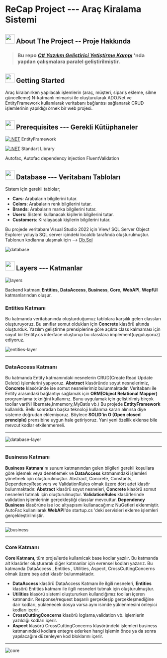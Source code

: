 # ReCap Project --- Araç Kiralama Sistemi

  
  ##  <img src="https://raw.githubusercontent.com/FortAwesome/Font-Awesome/6.x/svgs/solid/thumbtack.svg" width="30" height="30"> About The Project -- Proje Hakkında

>### Bu repo ***[C# Yazılım Geliştirici Yetiştirme Kampı](https://www.kodlama.io/courses/)*** 'nda yapılan çalışmalara paralel geliştirilmiştir.

##  <img src="https://raw.githubusercontent.com/FortAwesome/Font-Awesome/6.x/svgs/solid/thumbtack.svg" width="30" height="30">  Getting Started

Araç kiralanırken yapılacak işlemlerin (araç, müşteri, sipariş ekleme, silme güncelleme) N-katmanlı mimarisi ile oluşturularak ADO.Net ve EntityFramework kullanılarak veritabanı bağlantısı sağlanarak CRUD işlemlerinin yapıldığı örnek bir web projesi.

## <img src="https://raw.githubusercontent.com/FortAwesome/Font-Awesome/6.x/svgs/solid/book.svg" width="30" height="30"> Prerequisites --- Gerekli Kütüphaneler
 [![.NET](https://img.shields.io/badge/--512BD4?logo=.net&logoColor=ffffff)](https://dotnet.microsoft.com/)  EntityFramework
 
 
  [![.NET](https://img.shields.io/badge/--512BD4?logo=.net&logoColor=ffffff)](https://dotnet.microsoft.com/)  Standart Library 
  
  Autofac, Autofac dependency injection
 FluentValidation
 
 ## <img src="https://raw.githubusercontent.com/FortAwesome/Font-Awesome/6.x/svgs/solid/database.svg" width="30" height="30"> Database --- Veritabanı Tabloları
 Sistem için gerekli tablolar;
 -  **Cars**: Arabaların bilgilerini tutar.
 - **Colors**: Arabaların renk bilgilerini tutar.
 - **Brands**: Arabaların marka bilgilerini tutar.
 - **Users**: Sistemi kullanacak kişilerin bilgilerini tutar.
 - **Customers**: Kiralayacak kişilerin bilgilerini tutar.
 
 Bu projede veritabanı Visual Studio 2022 için View/ SQL Server Object Explorer yoluyla SQL server içindeki localdb tarafında oluşturulmuştur.
Tablonun kodlarına ulaşmak için --> [Db.Sql](https://github.com/DNA-RNA/RentCarProject/blob/master/db.sql)
 
 
 ![database](https://user-images.githubusercontent.com/77885953/176639156-4f6137e2-b9cb-4269-a95b-71438c100566.png)
 
 ## <img src="https://raw.githubusercontent.com/FortAwesome/Font-Awesome/6.x/svgs/solid/layer-group.svg" width="30" height="30"> Layers --- Katmanlar
![layers](https://user-images.githubusercontent.com/77885953/176639496-5f17d957-0097-45ee-b248-69c4c061f124.jpg)

Backend katmanı;**Entities**, **DataAccess**, **Business**, **Core**, **WebAPI**, **WepfUI** katmanlarından oluşur.

### **Entities Katmanı** 
Bu katmanda veritabanında oluşturduğumuz tablolara karşılık gelen classları oluşturuyoruz. Bu sınıflar somut oldukları için **Concrete** klasörü altında oluşturduk. Yazılım geliştirme prensiplerine göre açıkta class kalmaması için soyut bir IEntity.cs interface oluşturup bu classlara implement(uyguluyoruz) ediyoruz.

![entities-layer](https://user-images.githubusercontent.com/77885953/176646475-1ee51b03-eb06-42ff-a418-df4d31a636c5.png)

***

### **DataAccess Katmanı** 
Bu katmanda Entity katmanındaki nesnelerin CRUD(Create Read Update Delete) işlemlerini yapıyoruz. **Abstract** klasöründe soyut nesnelerimiz,  **Concrete** klasöründe ise somut nesnelerimiz bulunmaktadır.
Veritabanı ile Entity arasındaki bağlantıyı sağlamak için **ORM(Object Relational Mapper)** programlama tekniğini kullanırız. Bunu uygulamak için geliştirilmiş birçok toollar var(NHibernate,Inmemory,MyBatis vb.) Bu projede **EntityFramework** kullanıldı. Belki sonradan başka teknoloji kullanma kararı alınırsa diye sisteme doğrudan eklemiyoruz. Böylece **SOLID'in O (Open closed prenciple)** prensibine uygun hale getiriyoruz. Yani yeni özellik eklense bile mevcut kodlar etkilenmemeli.
****
![database-layer](https://user-images.githubusercontent.com/77885953/176658984-0ad16d8d-1c18-43a7-86ad-7e6165ed0fda.png)

***
### **Business Katmanı** 
 **Business Katmanı**'nı sunum katmanından gelen bilgileri gerekli koşullara göre işlemek veya denetlemek  ve **DataAccess** katmanındaki işlemleri yönetmek için oluşturulmuştur. Abstract, Concrete, Constants, DependencyResolvers ve ValidationRules olmak üzere dört adet klasör bulunmaktadır. **Abstract** klasörü soyut nesneleri, **Concrete** klasörü somut nesneleri tutmak için oluşturulmuştur. 
 **ValidationRules** klasörlerinde validation işlemlerinin gerçekleştiği classlar mevcuttur.
  **Dependency Business** klasörüne ise Ioc altyapısını kullanacağımız NuGetleri eklenmiştir. AutoFac kullanılarak **WebAPI**'de startup.cs 'deki servisleri ekleme işlemleri gerçekleştirilmiştir.
  ***
  ![business](https://user-images.githubusercontent.com/77885953/176678261-0ab5b9f1-617d-4d95-9922-a9e3b72667d5.png)
  
  ***
  ### **Core Katmanı** 
**Core Katmanı**, tüm proje/lerde kullanılcak base kodlar yazılır. Bu katmanda alt klasörler oluşturarak diğer katmanlar için evrensel kodları yazarız. Bu katmanda DataAccess , Entities ,  Utilities, Aspect, CrossCuttingConcerns olmak üzere beş adet klasör bulunmaktadır.

- **DataAccess** klasörü DataAccess Katmanı ile ilgili nesneleri, **Entities** klasörü Entities katmanı ile ilgili nesneleri tutmak için oluşturulmuştur.
- **Utilities** klasörü sistemi oluştururken kullandığımız toolları içeren katmandır. Response/request başarılı gerçekleşip gerçekleşmediğine dair kodları, yüklenecek dosya varsa aynı isimde yüklenmesini önleyici kodları içerir.
- **CrossCuttingConcerns** klasörü loglama,validation vb. işlemlerin yazıldığı kodları içerir.
- **Aspect** klasörü  CrossCuttingConcerns klasöründeki işlemleri business katmanındaki kodlara entegre ederken hangi işlemin önce ya da sonra yapılacağını düzenleyen kod bloklarını içerir.
 ***
![core](https://user-images.githubusercontent.com/77885953/176686008-4a47df11-f46f-467b-9fb2-eef381567d0e.png)

 
 
